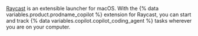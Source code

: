 [Raycast](https://www.raycast.com/) is an extensible launcher for macOS. With the {% data variables.product.prodname_copilot %} extension for Raycast, you can start and track {% data variables.copilot.copilot_coding_agent %} tasks wherever you are on your computer.
